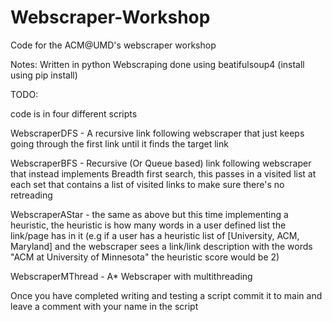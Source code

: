 # Webscraper-Workshop
Code for the ACM@UMD's webscraper workshop

Notes:
Written in python
Webscraping done using beatifulsoup4 (install using pip install)

TODO:

code is in four different scripts

WebscraperDFS - A recursive link following webscraper that just keeps going through the first link until it finds the target link

WebscraperBFS - Recursive (Or Queue based) link following webscraper that instead implements Breadth first search, this passes in a visited list at each set that contains a list of visited links to make sure there's no retreading

WebscraperAStar - the same as above but this time implementing a heuristic, the heuristic is how many words in a user defined list the link/page has in it (e.g if a user has a heuristic list of [University, ACM, Maryland] and the webscraper sees a link/link description with the words 
"ACM at University of Minnesota" the heuristic score would be 2) 

WebscraperMThread - A* Webscraper with multithreading

Once you have completed writing and testing a script commit it to main and leave a comment with your name in the script
